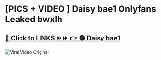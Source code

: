 
 # [PICS + VIDEO ] Daisy bae1 Onlyfans Leaked bwxlh

## <h2><a href="https://clipsfans.com/Daisy_bae1&ref=git">🔗 Click to LINKS ⏩⏩ 👉 🟢 Daisy bae1 </a></h2>

<a href="https://clipsfans.com/Daisy_bae1&ref=git" rel="nofollow" data-target="animated-image.originalLink"><img src="https://i.ibb.co.com/xMMVF88/686577567.gif" alt="Viral Video Original" style="max-width: 100%; display: inline-block;" data-target="animated-image.originalImage"></a>

